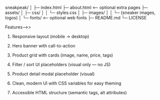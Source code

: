 sneakpeak/
│
├─ index.html
├─ about.html        <-- optional extra pages
├─ assets/
│  ├─ css/
│  │  └─ styles.css
│  ├─ images/
│  │  └─ (sneaker images, logos)
│  └─ fonts/         <-- optional web fonts
├─ README.md
└─ LICENSE


Features-->>

1. Responsive layout (mobile → desktop)

2. Hero banner with call-to-action

3. Product grid with cards (image, name, price, tags)

4. Filter / sort UI placeholders (visual only — no JS)

5. Product detail modal placeholder (visual)

6. Clean, modern UI with CSS variables for easy theming

7. Accessible HTML structure (semantic tags, alt attributes)
